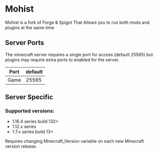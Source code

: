 # Mohist

Mohist is a fork of Forge & Spigot That Allows you to run both mods and plugins at the same time

## Server Ports
The minecraft server requires a single port for access (default 25565) but plugins may require extra ports to enabled for the server.


| Port  | default |
|-------|---------|
| Game  | 25565   |

## Server Specific

### Supported versions:
- 1.16.4 series build 132+
- 1.12.x series
- 1.7.x series build 13+

Requires changing Minecraft_Version variable on each new Minecraft version release.
